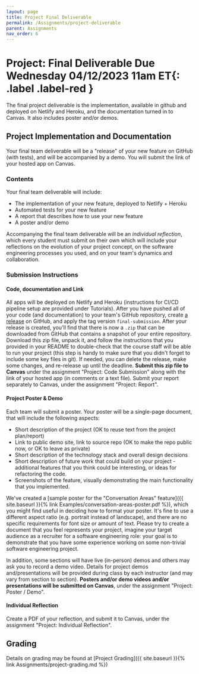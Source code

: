 ```yaml
---
layout: page
title: Project Final Deliverable
permalink: /Assignments/project-deliverable
parent: Assignments
nav_order: 6
---
```

# Project: Final Deliverable **Due Wednesday 04/12/2023 11am ET**{: .label .label-red }
The final project deliverable is the implementation, available in github and deployed on Netlify and Heroku, and the documentation turned in to Canvas. It also includes poster and/or demos.

## Project Implementation and Documentation
Your final team deliverable will be a "release" of your new feature on GitHub (with tests), and will be accompanied by a demo. You will submit the link of your hosted app on Canvas.

### Contents

Your final team deliverable will include:
* The implementation of your new feature, deployed to Netlify + Heroku
* Automated tests for your new feature
* A report that describes how to use your new feature
* A poster and/or demo
    
Accompanying the final team deliverable will be an *individual reflection*, which every student must submit on their own which will include your reflections on the evolution of your project concept, on the software engineering processes you used, and on your team's dynamics and collaboration.


### Submission Instructions

#### Code, documentation and Link
 All apps will be deployed on Netlify and Heroku (instructions for CI/CD pipeline setup are provided under Tutorials). After you have pushed all of your code (and documentation) to your team's GitHub repository, create [a release](https://docs.github.com/en/free-pro-team@latest/github/administering-a-repository/managing-releases-in-a-repository) on GitHub, and apply the tag version `final-submission`. After your release is created, you'll find that there is now a `.zip` that can be downloaded from GitHub that contains a snapshot of your entire repository. Download this zip file, unpack it, and follow the instructions that you provided in your README to double-check that the course staff will be able to run your project (this step is handy to make sure that you didn't forget to include some key files in git). If needed, you can delete the release, make some changes, and re-release up until the deadline. **Submit this zip file to Canvas** under the assignment "Project: Code Submission" along with the link of your hosted app (in comments or a text file). Submit your report separately to Canvas, under the assignment "Project: Report".

#### Project Poster & Demo
Each team will submit a poster. Your poster will be a single-page document, that will include the following aspects:

* Short description of the project (OK to reuse text from the project plan/report)
* Link to public demo site, link to source repo (OK to make the repo public now, or OK to leave as private)
* Short description of the technology stack and overall design decisions
* Short description of future work that could build on your project - additional features that you think could be interesting, or ideas for refactoring the code.
* Screenshots of the feature, visually demonstrating the main functionality that you implemented.

We've created a [sample poster for the "Conversation Areas" feature]({{ site.baseurl }}{% link Examples/conversation-areas-poster.pdf %}), which you might find useful in deciding how to format your poster. It's fine to use a different aspect ratio (e.g. portrait instead of landscape), and there are no specific requirements for font size or amount of text. Please try to create a document that you feel represents your project, imagine your target audience as a recruiter for a software engineering role: your goal is to demonstrate that you have some experience working on some non-trivial software engineering project.

In addition, some sections will have live (in-person) demos and others may ask you to record a demo video. Details for project demos and/presentations will be provided during class by each instructor (and may vary from section to section). **Posters and/or demo videos and/or presentations will be submitted on Canvas**, under the assignment "Project: Poster / Demo".
 
#### Individual Reflection
Create a PDF of your reflection, and submit it to Canvas, under the assignment "Project: Individual Reflection". 

## Grading

Details on grading may be found at [Project Grading]({{ site.baseurl }}{% link Assignments/project-grading.md %})
